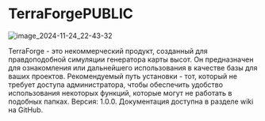 # TerraForgePUBLIC

![image_2024-11-24_22-43-32](https://github.com/user-attachments/assets/47832d92-6a8d-470d-8b3b-0f3bc7ebda1a)

TerraForge - это некоммерческий продукт, созданный для правдоподобной симуляции генератора карты высот. Он предназначен для ознакомления или дальнейшего использования в качестве базы для ваших проектов. Рекомендуемый путь установки - тот, который не требует доступа администратора, чтобы обеспечить удобство использования некоторых функций, которые могут не работать в подобных папках. Версия: 1.0.0. Документация доступна в разделе wiki на GitHub.
